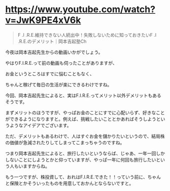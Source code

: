 # https://www.youtube.com/watch?v=JwK9PE4xV6k

> F .I .R.E.維持できない人続出中！失敗しないために知っておきたいF .I .R.E.のデメリット｜岡本吉起塾Ch 

今夜は岡本吉起先生からの動画いかがでしょう。

やはりF.I.R.E.って前の動画も伺ったことがありますが、

お金というところはすでに悩むこともなく、

ちゃんと稼げて毎日の生活が楽にできるわけですね。

今回、岡本吉起先生によると、実はF.I.R.E.ってメリット以外デメリットもあるそうです。

まずメリットのほうですが、やっぱお金のことにすでに心配いらず、好きなことができるようになりますと。例えば、挑戦したいこととかあればそうしようというようなアイデアでございます。

ただ、デメリットもあるわけで、人はすぐお金を儲かりたいというので、結局株の価値が急減されたりしてしまってこまっちゃうのですね。

つまり岡本吉起先生によると、旅行したいというならば、じゃあ、一年一回しかしないことにしようとかと仰っていますが、やっぱ一年に何回も旅行したいという人もいますからね。

もう一つですが、株投資して、おれはF.I.R.E.できた！！っていう前に、ちゃんと保険とかそういったものを用意しておかんとならないですと。

